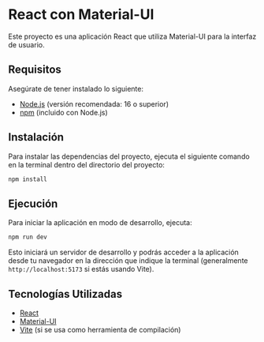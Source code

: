 # React con Material-UI

Este proyecto es una aplicación React que utiliza Material-UI para la interfaz de usuario.

## Requisitos

Asegúrate de tener instalado lo siguiente:
- [Node.js](https://nodejs.org/) (versión recomendada: 16 o superior)
- [npm](https://www.npmjs.com/) (incluido con Node.js)

## Instalación

Para instalar las dependencias del proyecto, ejecuta el siguiente comando en la terminal dentro del directorio del proyecto:

```sh
npm install
```

## Ejecución

Para iniciar la aplicación en modo de desarrollo, ejecuta:

```sh
npm run dev
```

Esto iniciará un servidor de desarrollo y podrás acceder a la aplicación desde tu navegador en la dirección que indique la terminal (generalmente `http://localhost:5173` si estás usando Vite).

## Tecnologías Utilizadas

- [React](https://reactjs.org/)
- [Material-UI](https://mui.com/)
- [Vite](https://vitejs.dev/) (si se usa como herramienta de compilación)

